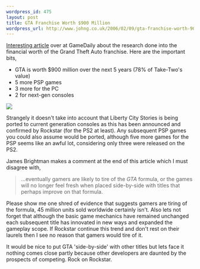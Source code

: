 ```yaml
--- 
wordpress_id: 475
layout: post
title: GTA Franchise Worth $900 Million
wordpress_url: http://www.johng.co.uk/2006/02/09/gta-franchise-worth-900-million/
---
```

[Interesting article](http://biz.gamedaily.com/industry/feature/?id=11802) over at GameDaily about the research done into the financial worth of the Grand Theft Auto franchise. Here are the important bits,

* GTA is worth $900 million over the next 5 years (78% of Take-Two's value)
* 5 more PSP games
* 3 more for the PC
* 2 for next-gen consoles

![](http://www.johng.co.uk/wp-content/uploads/2006/02/grand-theft-auto-liberty-city-stories-20050913092639209.jpg)

Strangely it doesn't take into account that Liberty City Stories is being ported to current generation consoles as this has been announced and confirmed by Rockstar (for the PS2 at least). Any subsequent PSP games you could also assume would be ported, although five more games for the PSP seems like an awful lot, considering only three were released on the PS2.

James Brightman makes a comment at the end of this article which I must disagree with,

> ...eventually gamers are likely to tire of the <em>GTA</em> formula, or the games will no longer feel fresh when placed side-by-side with titles that perhaps improve on that formula.

Please show me one shred of evidence that suggests gamers are tiring of the formula, 45 million units sold worldwide certainly isn't. Also lets not forget that although the basic game mechanics have remained unchanged each subsequent title has innovated in new ways and expanded the gameplay scope. If Rockstar continue this trend and don't rest on their laurels then I see no reason that gamers would tire of it.

It would be nice to put GTA 'side-by-side' with other titles but lets face it nothing comes close partly because other developers are daunted by the prospects of competing. Rock on Rockstar.
